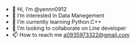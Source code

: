 - 👋 Hi, I’m @yennn0912
- 👀 I’m interested in Data Manegement
- 🌱 I’m currently learning Python.C++
- 💞️ I’m looking to collaborate on Line developer
- 📫 How to reach me a0935973322@gmail.com

<!---
yennn0912/yennn0912 is a ✨ special ✨ repository because its `README.md` (this file) appears on your GitHub profile.
You can click the Preview link to take a look at your changes.
--->
